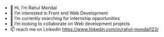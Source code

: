 - 👋 Hi, I’m Rahul Mondal
- 👀 I’m interested in Front end Web Development 
- 🌱 I’m currently searching for internship opportunities 
- 💞️ I’m looking to collaborate on Web development projects
- 📫 reach me on LinkedIn https://www.linkedin.com/in/rahul-mondal123/

<!---
Rahul2888/Rahul2888 is a ✨ special ✨ repository because its `README.md` (this file) appears on your GitHub profile.
You can click the Preview link to take a look at your changes.
--->
